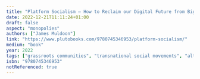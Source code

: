 ```yaml
---
title: "Platform Socialism – How to Reclaim our Digital Future from Big Tech"
date: 2022-12-21T11:11:24+01:00
draft: false
aspect: "monopolies"
authors: ["James Muldoon"]
link: "https://www.plutobooks.com/9780745346953/platform-socialism/"
medium: "book"
year: 2022
tags: ["grassroots communities", "transnational social movements", "alternative system"]
isbn: "9780745346953"
notReferenced: true
---
```

